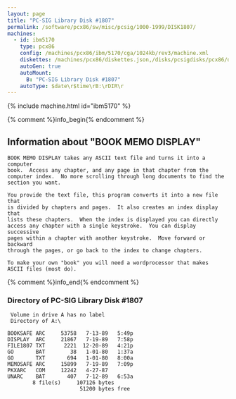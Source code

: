 ```yaml
---
layout: page
title: "PC-SIG Library Disk #1807"
permalink: /software/pcx86/sw/misc/pcsig/1000-1999/DISK1807/
machines:
  - id: ibm5170
    type: pcx86
    config: /machines/pcx86/ibm/5170/cga/1024kb/rev3/machine.xml
    diskettes: /machines/pcx86/diskettes.json,/disks/pcsigdisks/pcx86/diskettes.json
    autoGen: true
    autoMount:
      B: "PC-SIG Library Disk #1807"
    autoType: $date\r$time\rB:\rDIR\r
---
```


{% include machine.html id="ibm5170" %}

{% comment %}info_begin{% endcomment %}

## Information about "BOOK MEMO DISPLAY"

    BOOK MEMO DISPLAY takes any ASCII text file and turns it into a computer
    book.  Access any chapter, and any page in that chapter from the
    computer index.  No more scrolling through long documents to find the
    section you want.
    
    You provide the text file, this program converts it into a new file that
    is divided by chapters and pages.  It also creates an index display that
    lists these chapters.  When the index is displayed you can directly
    access any chapter with a single keystroke.  You can display successive
    pages within a chapter with another keystroke.  Move forward or backward
    through the pages, or go back to the index to change chapters.
    
    To make your own "book" you will need a wordprocessor that makes
    ASCII files (most do).
{% comment %}info_end{% endcomment %}


### Directory of PC-SIG Library Disk #1807

     Volume in drive A has no label
     Directory of A:\

    BOOKSAFE ARC     53758   7-13-89   5:49p
    DISPLAY  ARC     21867   7-19-89   7:58p
    FILE1807 TXT      2221  12-20-89   4:21p
    GO       BAT        38   1-01-80   1:37a
    GO       TXT       694   1-01-80   8:00a
    MEMOSAFE ARC     15899   7-19-89   7:09p
    PKXARC   COM     12242   4-27-87
    UNARC    BAT       407   7-12-89   6:53a
            8 file(s)     107126 bytes
                           51200 bytes free
